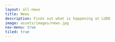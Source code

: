 ```yaml
---
layout: all-news
title: News
description: Finds out what is happening at LUDD
image: assets/images/news.jpg
nav-menu: true
tiled: true
---
```

